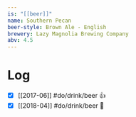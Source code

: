 ```yaml
---
is: "[[beer]]"
name: Southern Pecan
beer-style: Brown Ale - English
brewery: Lazy Magnolia Brewing Company
abv: 4.5
---
```

# Log
- [x] [[2017-06]] #do/drink/beer 👍
- [x] [[2018-04]] #do/drink/beer 🤞
